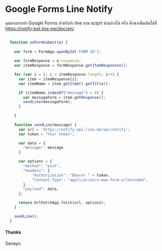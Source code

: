 # Google Forms Line Notify

คุณสามารถทำ Google Forms สำหรับส่ง line ตาม sciprt ด้านล่างได้ หรือ ศึกษาเพิ่มเติมได้ที่ https://notify-bot.line.me/doc/en/

```js
  
  function onFormSubmit(e) {
  
    var form = FormApp.openById('FORM ID'); 
    
    var formResponse = e.response;
    var itemResponse = formResponse.getItemResponses();

    for (var i = 0; i < itemResponse.length; i++) {
      var item = itemResponse[i];
      var itemName = item.getItem().getTitle();

      if (itemName.indexOf("message") > 0) {
        var messageForm = item.getResponse();
        sendLine(messageForm);
      }

    }
    
    function sendLine(message) {
      var url = 'https://notify-api.line.me/api/notify';
      var token = "Your token";

      var data = {
        "message": message
      }

      var options = {
        "method": "post",
        "headers": {
            "Authorization": "Bearer " + token,
            "Content-Type": "application/x-www-form-urlencoded",
        },
        "payload": data,
      };

      return UrlFetchApp.fetch(url, options);
    }

    sendLine();
  }

```

#### Thanks

Sanayu
